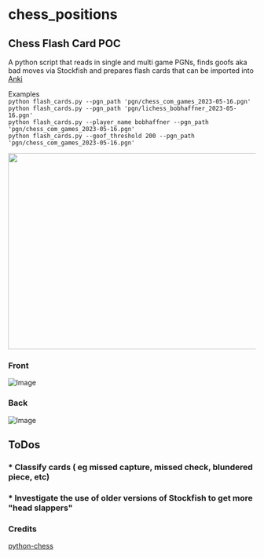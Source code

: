# chess_positions

## Chess Flash Card POC

A python script that reads in single and multi game PGNs, finds goofs aka bad moves via Stockfish and prepares flash cards that can be imported into [Anki](https://apps.ankiweb.net/)

Examples  
```python flash_cards.py --pgn_path 'pgn/chess_com_games_2023-05-16.pgn'```  
```python flash_cards.py --pgn_path 'pgn/lichess_bobhaffner_2023-05-16.pgn'```  
```python flash_cards.py --player_name bobhaffner --pgn_path 'pgn/chess_com_games_2023-05-16.pgn'```  
```python flash_cards.py --goof_threshold 200 --pgn_path 'pgn/chess_com_games_2023-05-16.pgn'```  




<img src="readme_images/screencast.gif" width="600" height="400" />


### Front
![Image](readme_images/2023_05_18_Lammy0185_bobhaffner_7b336cfa-a157-404d-9ff3-365e9b026e77_25_front.jpg)
### Back
![Image](readme_images/2023_05_18_Lammy0185_bobhaffner_7b336cfa-a157-404d-9ff3-365e9b026e77_25_back.jpg)



## ToDos
### * Classify cards ( eg missed capture, missed check, blundered piece, etc)
### * Investigate the use of older versions of Stockfish to get more "head slappers"


### Credits
[python-chess](https://github.com/niklasf/python-chess)